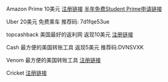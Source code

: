 Amazon Prime 10美元 [注册链接](https://www.amazon.com/gp/student/signup/info?ie=UTF8&refcust=CNEXTCEKI4M77QCKOVYU6WIVXI&ref_type=generic&ref=sm_st_ref_g_gen) [半年免费Student Prime申请链接](https://www.amazon.com/gp/student/signup/info)

Uber 20美元 免费乘车 推荐码: 7d1fqe53ue

topcashback 美国最好的返利网 返现10美元  [注册链接](http://www.topcashback.com/ref/member87066003232)

Cash 最方便的美国转账工具 返现5美元 推荐码:DVNSVXK

Venom 最方便的美国转账工具 [注册链接](https://venmo.com/i/hot13399)

Cricket [注册链接](https://refer.cricketwireless.com/8dwqQAZ)

